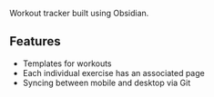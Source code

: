 Workout tracker built using Obsidian.

## Features
- Templates for workouts
- Each individual exercise has an associated page
- Syncing between mobile and desktop via Git